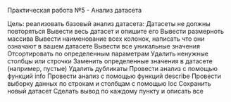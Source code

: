 Практическая работа №5 - Анализ датасета

Цель: реализовать базовый анализ датасета:
Датасеты не должны повторяться
Вывести весь датасет и опишите его
Вывести размерноть массива
Вывести наименование всех колонок, написать что они означают в вашем датасете
Вывести все уникальные значения
Отсортировать по определенным параметрам
Удалить ненужные столбцы или строчки 
Заменить определенные значения в датасете (например, пустые)
Удалить дубликаты
Провести анализ с помощью функций info
Провести анализ с помощью функций describe
Провести выборку данных по строкам и столбцам с помощью loc
Сохранить новый датасет
Сделать вывод по каждому пункту и описать все
